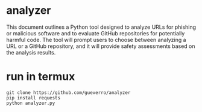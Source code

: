 # analyzer
This document outlines a Python tool designed to analyze URLs for phishing or malicious software and to evaluate GitHub repositories for potentially harmful code. The tool will prompt users to choose between analyzing a URL or a GitHub repository, and it will provide safety assessments based on the analysis results.

# run in termux
```
git clone https://github.com/gueverro/analyzer
pip install requests
python analyzer.py
